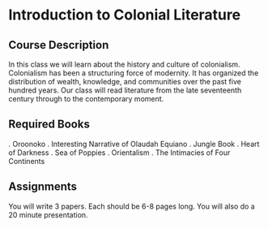 # Introduction to Colonial Literature
## Course Description
In this class we will learn about the history and culture of colonialism. Colonialism has been a structuring force of modernity. It has organized the distribution of wealth, knowledge, and communities over the past five hundred years. Our class will read literature from the late seventeenth century through to the contemporary moment.
## Required Books
. Oroonoko
. Interesting Narrative of Olaudah Equiano
. Jungle Book
. Heart of Darkness
. Sea of Poppies
. Orientalism
. The Intimacies of Four Continents
## Assignments
You will write 3 papers. Each should be 6-8 pages long. You will also do a 20 minute presentation. 